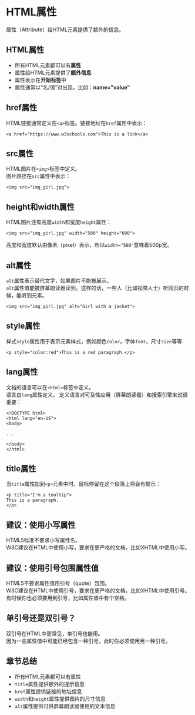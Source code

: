 # HTML属性
属性（Attribute）给HTML元素提供了额外的信息。
## HTML属性
- 所有HTML元素都可以有**属性**
- 属性给HTML元素提供了**额外信息**
- 属性表示在**开始标签**中
- 属性通常以“名/值”对出现，比如：**name="value"**
## href属性
HTML链接通常定义在`<a>`标签。链接地址在`href`属性中表示：
```
<a href="https://www.w3schools.com">This is a link</a>
```
## src属性
HTML图片在`<img>`标签中定义。  
图片路径在`src`属性中表示：
```
<img src="img_girl.jpg">
```
## height和width属性
HTML图片还有高度`width`和宽度`height`属性：
```
<img src="img_girl.jpg" width="500" height="600">
```
高度和宽度默认由像素（pixel）表示，所以`width="500"`意味着500p宽。
## alt属性
`alt`属性表示替代文字，如果图片不能被展示。  
`alt`属性值能被屏幕朗读器读到。这样的话，一些人（比如视障人士）听网页的时候，能听到元素。
```
<img src="img_girl.jpg" alt="Girl with a jacket">
```
## style属性
样式`style`属性用于表示元素样式，例如颜色`color`，字体`font`，尺寸`size`等等.
```
<p style="color:red">This is a red paragraph.</p>
```
## lang属性
文档的语言可以在`<html>`标签中定义。  
语言由`lang`属性定义。
定义语言对可及性应用（屏幕朗读器）和搜索引擎来说很重要：
```
<!DOCTYPE html>
<html lang="en-US">
<body>

...

</body>
</html>
```
## title属性
当`title`属性加到`<p>`元素中时。鼠标停留在这个段落上将会有提示：
```
<p title="I'm a tooltip">
This is a paragraph.
</p>
```
## 建议：使用小写属性
HTML5标准不要求小写属性名。  
W3C建议在HTML中使用小写，要求在更严格的文档，比如XHTML中使用小写。
## 建议：使用引号包围属性值
HTML5不要求属性值用引号（quote）包围。  
W3C建议在HTML中使用引号，要求在更严格的文档，比如XHTML中使用引号。  
有时候你也必须要用到引号，比如属性值中有个空格。
## 单引号还是双引号？
双引号在HTML中更常见，单引号也能用。  
因为一些属性值中可能已经包含一种引号，此时你必须使用另一种引号。
## 章节总结
- 所有HTML元素都可以有属性
- `title`属性提供额外的提示信息
- `href`属性提供链接的地址信息
- `width`和`height`属性提供图片的尺寸信息
- `alt`属性提供可供屏幕朗读器使用的文本信息
